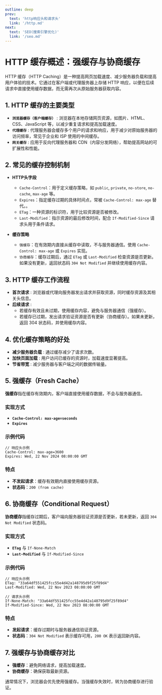 ```yaml
---
outline: deep
prev:
  text: 'http响应头和请求头'
  link: '/http.md'
next:
  text: 'SEO(搜索引擎优化)'
  link: '/seo.md'
---
```


# HTTP 缓存概述：强缓存与协商缓存

HTTP 缓存（HTTP Caching）是一种提高网页加载速度、减少服务器负载和提高用户体验的技术。它通过在客户端或代理服务器上存储 HTTP 响应，以便在后续请求中直接使用缓存数据，而无需再次从原始服务器获取内容。

## 1. HTTP 缓存的主要类型
- **`浏览器缓存（客户端缓存）`** : 浏览器在本地存储网页资源，如图片、HTML、CSS、JavaScript 等，以减少重复请求和提高加载速度。
- **`代理缓存`** : 代理服务器会缓存多个用户的请求和响应，用于减少对原始服务器的访问频率，常见于企业和 ISP 使用的中间缓存。
- **`网关缓存`** : 应用于反向代理服务器和 CDN（内容分发网络），帮助提高网站的可扩展性和性能。

## 2. 常见的缓存控制机制
 - **HTTP头字段**
   - `Cache-Control`：用于定义缓存策略，如 `public`, `private`, `no-store`, `no-cache`, `max-age` 等。
   - `Expires`：指定缓存过期的具体时间点，常被 `Cache-Control: max-age` 替代。。
   - `ETag`：一种资源的标识符，用于比较资源是否被修改。
   - `Last-Modified`：指示资源的最后修改时间，配合 `If-Modified-Since` 请求头用于条件请求。

 - **缓存策略**
   - `强缓存`：在有效期内直接从缓存中读取，不与服务器通信。使用 `Cache-Control: max-age` 或 `Expires` 实现。
   - `协商缓存`：缓存过期后，通过 `ETag` 或 `Last-Modified` 检查资源是否更新。如果没有更新，返回状态码 `304 Not Modified` 并继续使用缓存内容。

## 3. HTTP 缓存工作流程
- **首次请求** : 浏览器或代理向服务器发出请求并获取资源，同时缓存资源及其相关头信息。
- **后续请求** :
  - 若缓存有效且未过期，使用缓存内容，避免与服务器通信（强缓存）。
  - 若缓存已过期，发出请求验证资源是否有更新（协商缓存）。如果未更新，返回 304 状态码，并使用缓存内容。

## 4. 优化缓存策略的好处

- **减少服务器负载** : 通过缓存减少了请求次数。
- **加快页面加载** : 用户访问已缓存的资源时，加载速度显著提高。
- **节省带宽** : 减少服务器与客户端之间的数据传输量。

## 5. 强缓存（Fresh Cache）
**强缓存**指在缓存有效期内，客户端直接使用缓存数据，不会与服务器通信。

### 实现方式
- **`Cache-Control: max-age=seconds`**
- **`Expires`**

### 示例代码
```http
// 响应头示例
Cache-Control: max-age=3600
Expires: Wed, 22 Nov 2024 08:00:00 GMT
```

### 特点
- **不发起请求**：缓存有效期内直接使用缓存资源。
- **状态码**：`200 (from cache)`

## 6. 协商缓存（Conditional Request）
**协商缓存**指缓存过期后，客户端向服务器验证资源是否更新，若未更新，返回 `304 Not Modified` 状态码。

### 实现方式
- **`ETag`** 与 `If-None-Match`
- **`Last-Modified`** 与 `If-Modified-Since`

### 示例代码
```http
// 响应头示例
ETag: "33a64df551425fcc55e4d42a148795d9f25f89d4"
Last-Modified: Wed, 22 Nov 2023 08:00:00 GMT

// 请求头示例
If-None-Match: "33a64df551425fcc55e4d42a148795d9f25f89d4"
If-Modified-Since: Wed, 22 Nov 2023 08:00:00 GMT
```

### 特点
- **发起请求**：缓存过期时与服务器通信验证资源。
- **状态码**：`304 Not Modified` 表示缓存可用，`200 OK` 表示返回新内容。

## 7. 强缓存与协商缓存对比
- **强缓存**：避免网络请求，提高加载速度。
- **协商缓存**：确保获取最新资源。

通常情况下，浏览器会优先使用强缓存。当强缓存失效时，转为协商缓存进行验证。
